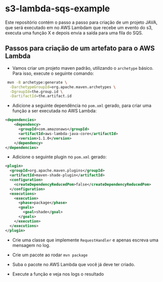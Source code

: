 # s3-lambda-sqs-example

Este repositório contém o passo a passo para criação de um projeto JAVA,
que será executado em no AWS Lambdam  que recebe um evento do s3,
executa uma função X e depois envia a saída para uma fila do
SQS.

## Passos para criação de um artefato para o AWS Lambda

- Vamos criar um projeto maven padrão, utilizando o `archetype` básico. Para isso, execute o seguinte comando:

```sh
 mvn -B archetype:generate \
  -DarchetypeGroupId=org.apache.maven.archetypes \
  -DgroupId=the.group.id \
  -DartifactId=the.artifact.id
```

- Adicione a seguinte dependência no `pom.xml` gerado, para criar uma
   função a ser executada no AWS Lambda:

```xml
<dependencies>
    <dependency>
      <groupId>com.amazonaws</groupId>
      <artifactId>aws-lambda-java-core</artifactId>
      <version>1.1.0</version>
    </dependency>
</dependencies>
```

- Adicione o seguinte plugin no `pom.xml` gerado:

```xml
<plugin>
  <groupId>org.apache.maven.plugins</groupId>
  <artifactId>maven-shade-plugin</artifactId>
  <configuration>
    <createDependencyReducedPom>false</createDependencyReducedPom>
  </configuration>
  <executions>
    <execution>
      <phase>package</phase>
      <goals>
        <goal>shade</goal>
      </goals>
    </execution>
  </executions>
</plugin>
```

- Crie uma classe que implemente `RequestHandler` e apenas escreva uma
   mensagem no log.

- Crie um pacote ao rodar `mvn package`

- Suba o pacote no AWS Lambda que você já deve ter criado.

- Execute a função e veja nos logs o resultado
